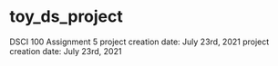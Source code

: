 # toy_ds_project
DSCI 100 Assignment 5
project creation date: July 23rd, 2021
project creation date: July 23rd, 2021
